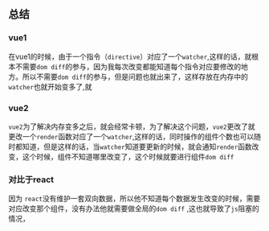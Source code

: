 ## 总结

### vue1
在vue1的时候，由于一个指令（`directive`）对应了一个`watcher`,这样的话，就根本不需要`dom diff`的参与，因为我每次改变都能知道每个指令对应要修改的地方。所以不需要`dom diff`的参与，但是问题也就出来了，这样存放在内存中的`watcher`也就开始变多了,就

### vue2
`vue2`为了解决内存变多之后，就会经常卡顿，为了解决这个问题，`vue2`更改了就更改一个`render`函数对应了一个`watcher`,这样的话，同时操作的组件个数也可以随时都知道，但是这样的话，当`watcher`知道要更新的时候，就会通知`render`函数改变，这个时候，组件不知道哪里改变了，这个时候就要进行组件`dom diff`

### 对比于react
因为 `react`没有维护一套双向数据，所以他不知道每个数据发生改变的时候，需要对应改变那个组件，没有办法他就需要做全局的`dom diff` ,这也就导致了`js`阻塞的情况，